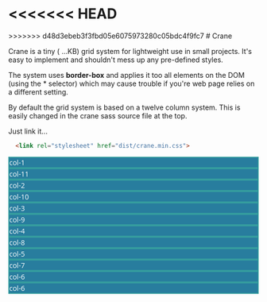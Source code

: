 <<<<<<< HEAD
=======
<link rel="stylesheet" href="dist/crane.css">
<link rel="stylesheet" href="dist/readme.css">
>>>>>>> d48d3ebeb3f3fbd05e6075973280c05bdc4f9fc7
# Crane

Crane is a tiny ( ...KB) grid system for lightweight use in small projects.
It's easy to implement and shouldn't mess up any pre-defined styles.

The system uses **border-box** and applies it too all elements on the DOM (using the * selector) which may cause trouble if you're web page relies on a different setting.

By default the grid system is based on a twelve column system. This is easily changed in the crane sass source file at the top.

Just link it...
```html
  <link rel="stylesheet" href="dist/crane.min.css">
```
<style>
  [class*="col"] {
    font-family: 'Open Sans', sans-serif;
    background: #287D9E;
    color: white;
    border: 2px solid #359D9E;
  }
</style>

<link rel="stylesheet" href="./dist/crane.css">

<div class="container">

  <div class="row">
    <div class="col-1">
      col-1
    </div>
    <div class="col-11">
      col-11
    </div>
  </div>

  <div class="row">
    <div class="col-2">
      col-2
    </div>
    <div class="col-10">
      col-10
    </div>
  </div>

  <div class="row">
    <div class="col-3">
      col-3
    </div>
    <div class="col-9">
      col-9
    </div>
  </div>

  <div class="row">
    <div class="col-4">
      col-4
    </div>
    <div class="col-8">
      col-8
    </div>
  </div>

  <div class="row">
    <div class="col-5">
      col-5
    </div>
    <div class="col-7">
      col-7
    </div>
  </div>

  <div class="row">
    <div class="col-6">
      col-6
    </div>
    <div class="col-6">
      col-6
    </div>
  </div>

</div>
